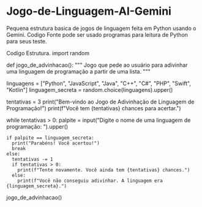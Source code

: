 # Jogo-de-Linguagem-AI-Gemini
Pequena estrutura basica de jogos de linguagem feita em Python usando o Gemini.
Codigo Fonte pode ser usado programas para leitura de Python para seus teste.

Codigo Estrutura.
import random

def jogo_de_advinhacao():
  """
  Jogo que pede ao usuário para adivinhar uma linguagem de programação a partir de uma lista.
  """

  linguagens = ["Python", "JavaScript", "Java", "C++", "C#", "PHP", "Swift", "Kotlin"]
  linguagem_secreta = random.choice(linguagens).upper()

  tentativas = 3
  print("Bem-vindo ao Jogo de Adivinhação de Linguagem de Programação!")
  print(f"Você tem {tentativas} chances para acertar.")

  while tentativas > 0:
    palpite = input("Digite o nome de uma linguagem de programação: ").upper()

    if palpite == linguagem_secreta:
      print("Parabéns! Você acertou!")
      break
    else:
      tentativas -= 1
      if tentativas > 0:
        print(f"Tente novamente. Você ainda tem {tentativas} chances.")
      else:
        print(f"Você não conseguiu adivinhar. A linguagem era {linguagem_secreta}.")

jogo_de_advinhacao()

